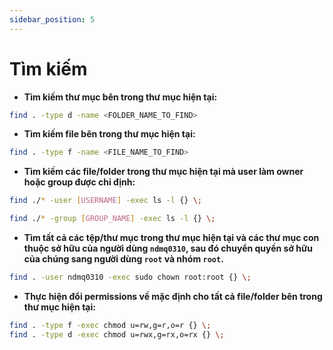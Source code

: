```yaml
---
sidebar_position: 5
---
```


# Tìm kiếm

- **Tìm kiếm thư mục bên trong thư mục hiện tại:**

```bash
find . -type d -name <FOLDER_NAME_TO_FIND>
```

- **Tìm kiếm file bên trong thư mục hiện tại:**

```bash
find . -type f -name <FILE_NAME_TO_FIND>
```

- **Tìm kiếm các file/folder trong thư mục hiện tại mà user làm owner hoặc group được chỉ định:**

```bash
find ./* -user [USERNAME] -exec ls -l {} \;
```

```bash
find ./* -group [GROUP_NAME] -exec ls -l {} \;
```

- **Tìm tất cả các tệp/thư mục trong thư mục hiện tại và các thư mục con thuộc sở hữu của người dùng `ndmq0310`, sau đó chuyển quyền sở hữu của chúng sang người dùng `root` và nhóm `root`.**

```bash
find . -user ndmq0310 -exec sudo chown root:root {} \;
```

- **Thực hiện đổi permissions về mặc định cho tất cả file/folder bên trong thư mục hiện tại:**

```bash
find . -type f -exec chmod u=rw,g=r,o=r {} \;
find . -type d -exec chmod u=rwx,g=rx,o=rx {} \;
```

